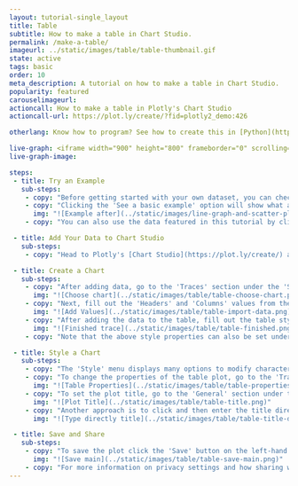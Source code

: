 ```yaml
---
layout: tutorial-single_layout
title: Table
subtitle: How to make a table in Chart Studio.
permalink: /make-a-table/
imageurl: ../static/images/table/table-thumbnail.gif
state: active
tags: basic
order: 10
meta_description: A tutorial on how to make a table in Chart Studio.
popularity: featured
carouselimageurl:
actioncall: How to make a table in Plotly's Chart Studio
actioncall-url: https://plot.ly/create/?fid=plotly2_demo:426

otherlang: Know how to program? See how to create this in [Python](https://plot.ly/python/table/) or [R](https://plot.ly/r/table/).

live-graph: <iframe width="900" height="800" frameborder="0" scrolling="no" src="https://plot.ly/~plotly2_demo/426.embed"></iframe>
live-graph-image:

steps:
 - title: Try an Example
   sub-steps:
    - copy: "Before getting started with your own dataset, you can check out an example. First, select the 'Type' menu. Hovering the mouse over the chart type icon will display three options: 1) Charts like this by Plotly users, 2) View tutorials on this chart type, and, 3) See a basic example."
    - copy: "Clicking the 'See a basic example' option will show what a sample chart looks like after adding data and editing with the style. You'll also see what labels and style attributes were selected for this specific chart, as well as the end result."
      img: "![Example after](../static/images/line-graph-and-scatter-plot-with-excel/scatter-try-example.gif)"
    - copy: "You can also use the data featured in this tutorial by clicking on 'Open This Data in Chart Studio' on the left-hand side. It'll open in Chart Studio."

 - title: Add Your Data to Chart Studio
   sub-steps:
    - copy: "Head to Plotly's [Chart Studio](https://plot.ly/create/) and add your data. You have the option of typing directly in the grid, uploading your file, or entering a URL of an online dataset. Chart Studio accepts .xls, .xlsx, or .csv files. For more information on how to enter your data, see [this](https://help.plot.ly/add-data-to-the-plotly-grid/) tutorial."

 - title: Create a Chart
   sub-steps:
    - copy: "After adding data, go to the 'Traces' section under the 'Structure' menu on the left-hand side. Choose the 'Type' of trace, then choose 'Table' under 'Simple' chart type."
      img: "![Choose chart](../static/images/table/table-choose-chart.png)"
    - copy: "Next, fill out the 'Headers' and 'Columns' values from the dropdown menus. This will create a raw table as seen below."
      img: "![Add Values](../static/images/table/table-import-data.png)"
    - copy: "After adding the data to the table, fill out the table style attributes under the 'Header Options', 'Cell Options' and 'Column Options' (if the grid holds those information) via the dropdown menus. The resulting table will look like this:"
      img: "![Finished trace](../static/images/table/table-finished.png)"
    - copy: "Note that the above style properties can also be set under the `Style` section."

 - title: Style a Chart
   sub-steps:
    - copy: "The 'Style' menu displays many options to modify characteristics of the overall chart layout. To see more options about styling the chart, visit the [style and layout](https://help.plot.ly/tutorials/#layout) section of the Chart Studio documentation."
    - copy: "To change the properties of the table plot, go to the 'Traces' section under the 'Style' menu."
      img: "![Table Properties](../static/images/table/table-properties.png)"
    - copy: "To set the plot title, go to the 'General' section under the 'Style' menu and type in the plot title within the textbox provided under 'Title'."
      img: "![Plot Title](../static/images/table/table-title.png)"
    - copy: "Another approach is to click and then enter the title directly on the plot interface."
      img: "![Type directly title](../static/images/table/table-title-direct.png)"

 - title: Save and Share
   sub-steps:
    - copy: "To save the plot click the 'Save' button on the left-hand side. A save modal will appear, as seen below, where you can specify the filenames and privacy settings for your plot and data grid."
      img: "![Save main](../static/images/table/table-save-main.png)"
    - copy: "For more information on privacy settings and how sharing works, visit Chart Studio's [sharing tutorial](http://help.plot.ly/save-share-and-export-in-plotly/)."
---
```

